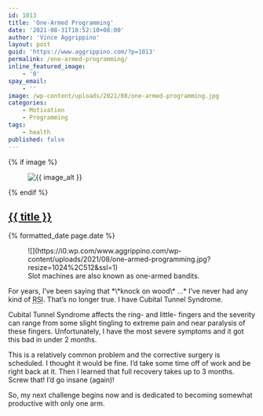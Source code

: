 ```yaml
---
id: 1013
title: 'One-Armed Programming'
date: '2021-08-31T18:52:10+08:00'
author: 'Vince Aggrippino'
layout: post
guid: 'https://www.aggrippino.com/?p=1013'
permalink: /one-armed-programming/
inline_featured_image:
    - '0'
spay_email:
    - ''
image: /wp-content/uploads/2021/08/one-armed-programming.jpg
categories:
    - Motivation
    - Programming
tags:
    - health
published: false
---
```

{% if image %}
    <figure class="post__image">
        <img src="{{ image }}" alt="{{ image_alt }}">
    </figure>
{% endif %}

<h2 class="post__title"><a href="{{ page.url }}">{{ title }}</a></h2>
<div class="post__date">{% formatted_date page.date %}</div>

<figure class="wp-block-image size-large is-style-default">![](https://i0.wp.com/www.aggrippino.com/wp-content/uploads/2021/08/one-armed-programming.jpg?resize=1024%2C512&ssl=1)<figcaption>Slot machines are also known as one-armed bandits.</figcaption></figure>For years, I’ve been saying that *\*knock on wood\* …* I’ve never had any kind of <abbr title="Repetitive Strain Injury">RSI</abbr>. That’s no longer true. I have Cubital Tunnel Syndrome.

Cubital Tunnel Syndrome affects the ring- and little- fingers and the severity can range from some slight tingling to extreme pain and near paralysis of these fingers. Unfortunately, I have the most severe symptoms and it got this bad in under 2 months.

This is a relatively common problem and the corrective surgery is scheduled. I thought it would be fine. I’d take some time off of work and be right back at it. Then I learned that full recovery takes up to 3 months. Screw that! I’d go insane (again)!

So, my next challenge begins now and is dedicated to becoming somewhat productive with only one arm.